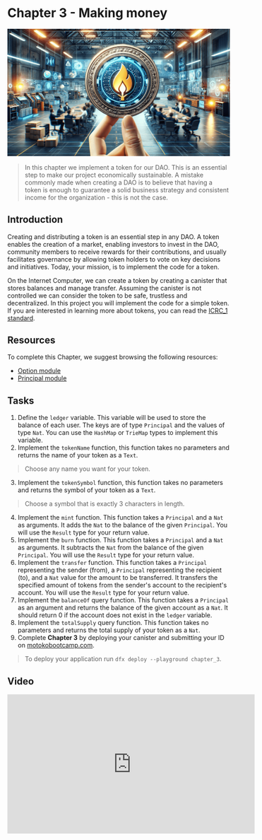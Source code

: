 # Chapter 3 - Making money

<img src="./assets/cover_3.png">

> In this chapter we implement a token for our DAO. This is an essential step to make our project economically sustainable. A mistake commonly made when creating a DAO is to believe that having a token is enough to guarantee a solid business strategy and consistent income for the organization - this is not the case.

## Introduction 

Creating and distributing a token is an essential step in any DAO. A token enables the creation of a market, enabling investors to invest in the DAO, community members to receive rewards for their contributions, and usually facilitates governance by allowing token holders to vote on key decisions and initiatives. Today, your mission, is to implement the code for a token.

On the Internet Computer, we can create a token by creating a canister that stores balances and manage transfer. Assuming the canister is not controlled we can consider the token to be safe, trustless and decentralized. In this project you will implement the code for a simple token. If you are interested in learning more about tokens, you can read the [ICRC_1 standard](https://internetcomputer.org/docs/current/developer-docs/integrations/icrc-1).


## Resources
To complete this Chapter, we suggest browsing the following resources:

<ul>
  <li><a href="https://internetcomputer.org/docs/current/motoko/main/base/Option" target="_blank">Option module </a></li>
  <li><a href="https://internetcomputer.org/docs/current/motoko/main/base/Option" target="_blank">Principal module </a></li>
</ul>

## Tasks
1. Define the `ledger` variable. This variable will be used to store the balance of each user. The keys are of type `Principal` and the values of type `Nat`. You can use the `HashMap` or `TrieMap` types to implement this variable.
2. Implement the `tokenName` function, this function takes no parameters and returns the name of your token as a `Text`.

> Choose any name you want for your token.

3. Implement the `tokenSymbol` function, this function takes no parameters and returns the symbol of your token as a `Text`.

> Choose a symbol that is exactly 3 characters in length.

4. Implement the `mint` function. This function takes a `Principal` and a `Nat` as arguments. It adds the `Nat` to the balance of the given `Principal`. You will use the `Result` type for your return value.
5. Implement the `burn` function. This function takes a `Principal` and a `Nat` as arguments. It subtracts the `Nat` from the balance of the given `Principal`. You will use the `Result` type for your return value.
6. Implement the `transfer` function. This function takes a `Principal` representing the sender (from), a `Principal` representing the recipient (to), and a `Nat` value for the amount to be transferred. It transfers the specified amount of tokens from the sender's account to the recipient's account. You will use the `Result` type for your return value.
7. Implement the `balanceOf` query function. This function takes a `Principal` as an argument and returns the balance of the given account as a `Nat`. It should return 0 if the account does not exist in the `ledger` variable.
8. Implement the `totalSupply` query function. This function takes no parameters and returns the total supply of your token as a `Nat`.
9. Complete **Chapter 3** by deploying your canister and submitting your ID on [motokobootcamp.com](https://www.motokobootcamp.com/).

> To deploy your application run `dfx deploy --playground chapter_3`.

## Video

<iframe width="560" height="315" src="https://www.youtube.com/embed/dX3c5-YcNi4?si=dc8Le4njcr_wULds" title="YouTube video player" frameborder="0" allow="accelerometer; autoplay; clipboard-write; encrypted-media; gyroscope; picture-in-picture; web-share" allowfullscreen="" style="display: block; margin-left: auto; margin-right: auto;"></iframe>